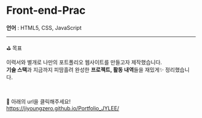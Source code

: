 # Front-end-Prac
<b>언어</b> : HTML5, CSS, JavaScript
<hr>
⛳ 목표

이력서와 별개로 나만의 포트폴리오 웹사이트를 만들고자 제작했습니다.<br>
<b>기술 스택</b>과 지금까지 피땀흘려 완성한 <b>프로젝트, 활동 내역</b>들을 재밌게✨ 정리했습니다. 

<br>

🔗 아래의 url을 클릭해주세요!<br>
https://jiyoungzero.github.io/Portfolio_JYLEE/
